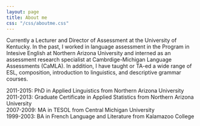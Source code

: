 ```yaml
---
layout: page
title: About me
css: "/css/aboutme.css"
---
```


<div id="aboutme-section">

<p class="about-text">
<span class="fa fa-briefcase about-icon"></span>
Currently a Lecturer and Director of Assessment at the University of Kentucky. In the past, I  worked in language assessment in the Program in Intesive English at Northern Arizona University and interned as an assessment research specialist at Cambrdige-Michigan Language Assessments (CaMLA). In addition, I have taught or TA-ed a wide range of ESL, composition, introduction to linguistics, and descriptive grammar courses.
</p>


<p class="about-text">
<span class="fa fa-graduation-cap about-icon"></span>
2011-2015: PhD in Applied Linguistics from Northern Arizona University <br>
2011-2013: Graduate Certificate in Applied Statistics from Northern Arizona University<br>
2007-2009: MA in TESOL from Central Michigan University <br>
1999-2003: BA in French Language and Literature from Kalamazoo College <br>
</p>

</div>
